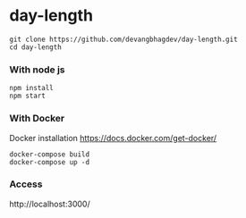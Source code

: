 # day-length

```
git clone https://github.com/devangbhagdev/day-length.git
cd day-length
```

### With node js

```
npm install
npm start
```

### With Docker

Docker installation
https://docs.docker.com/get-docker/

```
docker-compose build
docker-compose up -d
```
### Access
http://localhost:3000/
